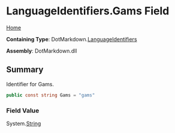 <a name="_top"></a>

# LanguageIdentifiers\.Gams Field

[Home](../../../README.md#_top)

**Containing Type**: DotMarkdown\.[LanguageIdentifiers](../README.md#_top)

**Assembly**: DotMarkdown\.dll

## Summary

Identifier for Gams\.

```csharp
public const string Gams = "gams"
```

### Field Value

System\.[String](https://docs.microsoft.com/en-us/dotnet/api/system.string)

